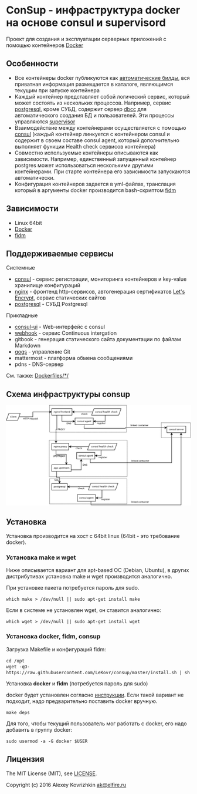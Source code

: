 # ConSup - инфраструктура docker на основе consul и supervisord

Проект для создания и эксплуатации серверных приложений с помощью контейнеров [Docker](https://www.docker.com/)

## Особенности

* Все контейнеры docker публикуются как [автоматические билды](https://registry.hub.docker.com/u/lekovr/), вся приватная информация размещается в каталоге, являющимся текущим при запуске контейнера
* Каждый контейнер представляет собой логический сервис, который может состоять из нескольких процессов. Например, сервис [postgresql](Dockerfiles/postgres/README.ru.md), кроме СУБД, содержит сервер [dbcc](https://github.com/LeKovr/dbcc) для автоматического создания БД и пользователей. Эти процессы управляются [supervisor](http://supervisord.org/)
* Взаимодействие между контейнерами осуществляется с помощью [consul](https://www.consul.io/) (каждый контейнер линкуется с контейнером consul и содержит в своем составе consul agent, который дополнительно выполняет функции Health check сервисов контейнера)
* Совместно используемые контейнеры описываются как зависимости. Например, единственный запущенный контейнер postgres может использоваться несколькими другими контейнерами. При старте контейнера его зависимости запускаются автоматически.
* Конфигурация контейнеров задается в yml-файлах, транслация который в аргументы docker производится bash-скриптом [fidm](https://github.com/LeKovr/fidm)

## Зависимости

* Linux 64bit
* [Docker](https://www.docker.com/)
* [fidm](https://github.com/LeKovr/fidm)

## Поддерживаемые сервисы

Системные
* [consul](Dockerfiles/consul/README.ru.md) - сервис регистрации, мониторинга контейнеров и key-value хранилище конфигураций
* [nginx](Dockerfiles/nginx/README.ru.md) - фронтенд http-сервисов, автогенерация сертификатов [Let's Encrypt](https://letsencrypt.org/), сервис статических сайтов
* [postgresql](Dockerfiles/postgres/README.ru.md) - СУБД Postgresql

Прикладные
* [consul-ui](Dockerfiles/consul/skel/README.ru.md) - Web-интерфейс с consul
* [webhook](Dockerfiles/webhook/skel/README.ru.md) - сервис Continuous intergation
* gitbook - генерация статического сайта документации по файлам Markdown
* [gogs](Dockerfiles/gogs/skel/README.ru.md) - управление Git
* mattermost - платформа обмена сообщениями
* pdns - DNS-сервер

См. также: [Dockerfiles/*/](Dockerfiles/)

## Схема инфраструктуры consup

![Container structure](doc/consup.png)

## Установка

Установка производится на хост с 64bit linux (64bit - это требование docker).

### Установка **make** и **wget**

Ниже описывается вариант для apt-based ОС (Debian, Ubuntu), в других дистрибутивах установка make и wget производится аналогично.

При установке пакета потребуется пароль для sudo.

```
which make > /dev/null || sudo apt-get install make
```

Если в системе не установлен wget, он ставится аналогично:

```
which wget > /dev/null || sudo apt-get install wget
```

### Установка **docker**, **fidm**, **consup**

Загрузка Makefile и конфигураций fidm:

```
cd /opt
wget -qO- https://raw.githubusercontent.com/LeKovr/consup/master/install.sh | sh
```

Установка **docker** и **fidm** (потребуется пароль для sudo)

docker будет установлен согласно [инструкции](http://docs.docker.com/linux/step_one/). Если такой вариант не подходит, надо предварительно поставить docker вручную.

```
make deps
```

Для того, чтобы текущий пользователь мог работать с docker, его надо добавить в группу docker:
```
sudo usermod -a -G docker $USER
```

## Лицензия

The MIT License (MIT), see [LICENSE](LICENSE).

Copyright (c) 2016 Alexey Kovrizhkin ak@elfire.ru
